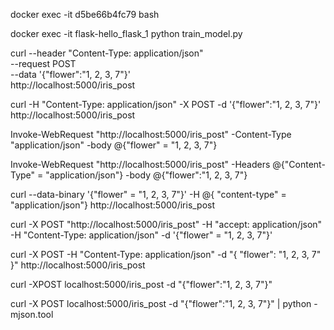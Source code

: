 docker exec -it d5be66b4fc79 bash

docker exec -it flask-hello_flask_1 python train_model.py

curl --header "Content-Type: application/json" \
  --request POST \
  --data '{"flower":"1, 2, 3, 7"}' \
  http://localhost:5000/iris_post

  curl -H "Content-Type: application/json" -X POST -d '{"flower":"1, 2, 3, 7"}' http://localhost:5000/iris_post

  Invoke-WebRequest "http://localhost:5000/iris_post" -Content-Type "application/json" -body @{"flower" = "1, 2, 3, 7"}

  Invoke-WebRequest "http://localhost:5000/iris_post" -Headers @{"Content-Type" = "application/json"} -body @{"flower":"1, 2, 3, 7"}

  curl  --data-binary '{"flower" = "1, 2, 3, 7"}' -H @{ "content-type" = "application/json"} http://localhost:5000/iris_post

  curl -X POST "http://localhost:5000/iris_post" -H "accept: application/json" -H "Content-Type: application/json" -d '{"flower" = "1, 2, 3, 7"}'


  curl -X POST -H "Content-Type: application/json" -d "{ \"flower\": \"1, 2, 3, 7\" }" http://localhost:5000/iris_post

  curl -XPOST localhost:5000/iris_post -d "{"flower":"1, 2, 3, 7"}"

  curl -X POST localhost:5000/iris_post -d "{\"flower\":\"1, 2, 3, 7\"}" | python -mjson.tool